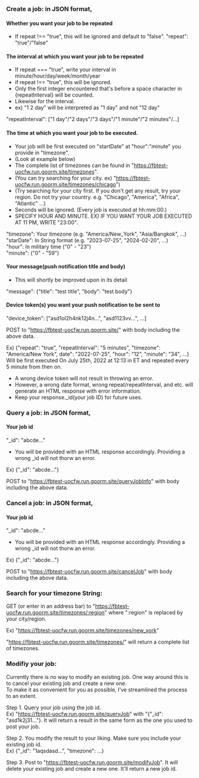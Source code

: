 ### Create a job: in JSON format,
  #### Whether you want your job to be repeated
  * If repeat !== "true", this will be ignored and default to "false".
  "repeat": "true"/"false"
  
  #### The interval at which you want your job to be repeated
  * If repeat === "true", write your interval in minute/hour/day/week/month/year
  * if repeat !== "true", this will be ignored.
  * Only the first integer encountered that's before a space character in {repeatInterval} will be counted.
  * Likewise for the interval.
  * ex) "1 2 day" will be interpreted as "1 day" and not "12 day"
  
  "repeatInterval": ["1 day"/"2 days"/"3 days"/"1 minute"/"2 minutes"/...]
  
  #### The time at which you want your job to be executed.
  * Your job will be first executed on "startDate" at "hour":"minute" you provide in "timezone".
  * (Look at example below)
  * The complete list of timezones can be found in "https://fbtest-uocfw.run.goorm.site/timezones".
  * (You can try searching for your city. ex) "https://fbtest-uocfw.run.goorm.site/timezones/chicago")
  * (Try searching for your city first. If you don't get any result, try your region. Do not try your country. e.g. "Chicago", "America", "Africa", "Atlantic" ...)
  * Seconds will be ignored. (Every job is executed at hh:mm:00.)
  * SPECIFY HOUR AND MINUTE. EX) IF YOU WANT YOUR JOB EXECUTED AT 11 PM, WRITE "23:00".
  
  "timezone": Your timezone (e.g. "America/New_York", "Asia/Bangkok", ...)\
  "starDate": In String format (e.g. "2023-07-25", "2024-02-20", ...)\
  "hour": In military time ("0" - "23")\
  "minute": ("0" - "59")
  
  
  #### Your message(push notification title and body)
  * This will shortly be improved upon in its detail
  
  "message": {"title": "test title", "body": "test body"}
  
  #### Device token(s) you want your push notification to be sent to
  "device_token": ["asd1ol2h4nk12j4n...", "asd1123vv...", ...]

  POST to "https://fbtest-uocfw.run.goorm.site/" with body including the above data.
  
  Ex) {"repeat": "true", "repeatInterval": "5 minutes", "timezone": "America/New York", date": "2022-07-25", "hour": "12", "minute": "34", ...}
  Will be first executed On July 25th, 2022 at 12:13 in ET and repeated every 5 minute from then on.
  
  * A wrong device token will not result in throwing an error.
  * However, a wrong date format, wrong repeat/repeatInterval, and etc. will generate an HTML response with error information.
  * Keep your response._id(your job ID) for future uses.
  
### Query a job: in JSON format,
  #### Your job id
  "_id": "abcde..."
  
  * You will be provided with an HTML response accordingly. Providing a wrong _id will not thorw an error.

  Ex) {"_id": "abcde..."}
  
  POST to "https://fbtest-uocfw.run.goorm.site/queryJobInfo" with body including the above data.


### Cancel a job: in JSON format,
  #### Your job id
  "_id": "abcde..."
  
  * You will be provided with an HTML response accordingly. Providing a wrong _id will not thorw an error.

  Ex) {"_id": "abcde..."}
  
  POST to "https://fbtest-uocfw.run.goorm.site/cancelJob" with body including the above data.

### Search for your timezone String:
  GET (or enter in an address bar) to "https://fbtest-uocfw.run.goorm.site/timezones/:region" where ":region" is replaced by your city/region. 
  
  Ex) "https://fbtest-uocfw.run.goorm.site/timezones/new_york"
  
  "https://fbtest-uocfw.run.goorm.site/timezones/" will return a complete list of timezones.

### Modifiy your job:
  Currently there is no way to modify an existing job. One way around this is to cancel your existing job and create a new one.\
  To make it as convenient for you as possible, I've streamlined the process to an extent.
  
  Step 1. Query your job using the job id.\
  Ex) "https://fbtest-uocfw.run.goorm.site/queryJob" with "{"_id": "asd1k2j31..."}. It will return a result in the same form as the one you used to post your job.

  Step 2. You modify the result to your liking. Make sure you include your existing job id.\
  Ex) {"_id": "1aqsdasd...", "timezone": ...}
  
  Step 3. Post to "https://fbtest-uocfw.run.goorm.site/modifyJob". It will delete your existing job and create a new one. It'll return a new job id.